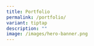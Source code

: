 ```yaml
---
title: Portfolio
permalink: /portfolio/
variant: tiptap
description: ""
image: /images/hero-banner.png
---
```

